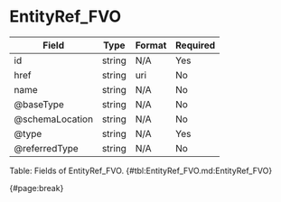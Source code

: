 <!--
    ATTENTION: This file was generated via gradle!
               Do NOT manually edit this file! Any such changes will be overwritten!
-->

# EntityRef_FVO

| Field | Type | Format | Required |
| ------- | ------- | ------- | --- |
| id | string | N/A | Yes |
| href | string | uri | No |
| name | string | N/A | No |
| @baseType | string | N/A | No |
| @schemaLocation | string | N/A | No |
| @type | string | N/A | Yes |
| @referredType | string | N/A | No |

Table: Fields of EntityRef_FVO. {#tbl:EntityRef_FVO.md:EntityRef_FVO}

{#page:break}
